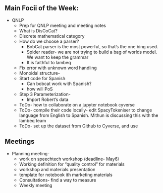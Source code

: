 ## Main Focii of the Week:
- QNLP
  - Prep for QNLP meeting and meeting notes
  - What is DisCoCat?
  - Discrete mathematical category
  - How do we choose a parser?
    - BobCat parser is the most powerful, so that’s the one bing used.
    - Spider reader- we are not trying to build a bag of worlds model. We want to keep the grammar
    - It is faithful to lambeq
  - Fix error with unknown word handling
  - Monoidal structure- 
  - Start code for Spanish
    - Can bobcat work with Spanish?
    - how will PoS
  - Step 3 Parameterization-
    - Import Robert’s data
  - ToDo- how to collaborate on a jupyter notebook cyverse
  - ToDo- compile their code locally- edit SpacyTokeniser to change language from English to Spanish. Mithun is discussing this with the lambeq team
  - ToDo- set up the dataset from Github to Cyverse, and use 

 
## Meetings
- Planning meeting- 
    - work on speechtech workshop (deadline- May6)
    - Working definition for “quality control” for materials
    - workshop and materials presentation
    - template for notebook ith marketing materials
    - Consultations- find a way to measure
  - Weekly meeting

